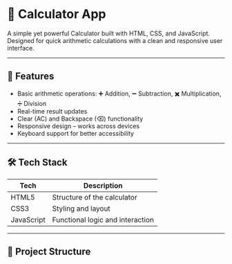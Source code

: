 # 🔢 Calculator App

A simple yet powerful Calculator built with HTML, CSS, and JavaScript. Designed for quick arithmetic calculations with a clean and responsive user interface.

---

## 🚀 Features

- Basic arithmetic operations: ➕ Addition, ➖ Subtraction, ✖️ Multiplication, ➗ Division
- Real-time result updates
- Clear (AC) and Backspace (⌫) functionality
- Responsive design – works across devices
- Keyboard support for better accessibility

---

## 🛠️ Tech Stack

| Tech      | Description                  |
|-----------|------------------------------|
| HTML5     | Structure of the calculator  |
| CSS3      | Styling and layout           |
| JavaScript | Functional logic and interaction |

---

## 📂 Project Structure

